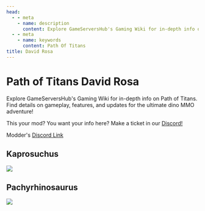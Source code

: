 ```yaml
---
head:
  - - meta
    - name: description
      content: Explore GameServersHub's Gaming Wiki for in-depth info on Path of Titans. Find details on gameplay, features, and updates for the ultimate dino MMO adventure!
  - - meta
    - name: keywords
      content: Path Of Titans
title: David Rosa
---
```


# Path of Titans David Rosa

Explore GameServersHub's Gaming Wiki for in-depth info on Path of Titans. Find details on gameplay, features, and updates for the ultimate dino MMO adventure!

This your mod? You want your info here? Make a ticket in our [Discord!](https://discord.gg/gsh)

Modder's [Discord Link](#)

## Kaprosuchus

<a href='./Path-of-Titans-DavidKaproNew' target='_blank'> <img src='https://web-cdn.alderongames.com/files/1081/conversions/DavidRosaKrpo-icon.jpg' /> </a>

## Pachyrhinosaurus

<a href='./Path-of-Titans-DavidRosaPachyrhino' target='_blank'> <img src='https://web-cdn.alderongames.com/files/1252/conversions/Proyecto-nuevo-(24)-icon.jpg' /> </a>

